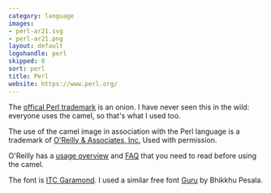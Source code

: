 ```yaml
---
category: language
images:
- perl-ar21.svg
- perl-ar21.png
layout: default
logohandle: perl
skipped: 0
sort: perl
title: Perl
website: https://www.perl.org/
---
```


The [offical Perl trademark](http://www.perlfoundation.org/perl_trademark) is an onion.  I have never seen this in the wild: everyone uses the camel, so that's what I used too.

The use of the camel image in association with the Perl language is a trademark of [O'Reilly & Associates, Inc.](http://www.oreilly.com/) Used with permission.

O'Reilly has a [usage overview](http://onlamp.com/pub/a/oreilly/perl/usage/) and [FAQ](http://www.oreillynet.com/lpt/a/3157) that you need to read before using the camel.

The font is [ITC Garamond](http://www.myfonts.com/fonts/itc/garamond/lit/?refby=vectorlogozone).  I used a similar free font [Guru](http://www.softerviews.org/Fonts.html) by Bhikkhu Pesala.
